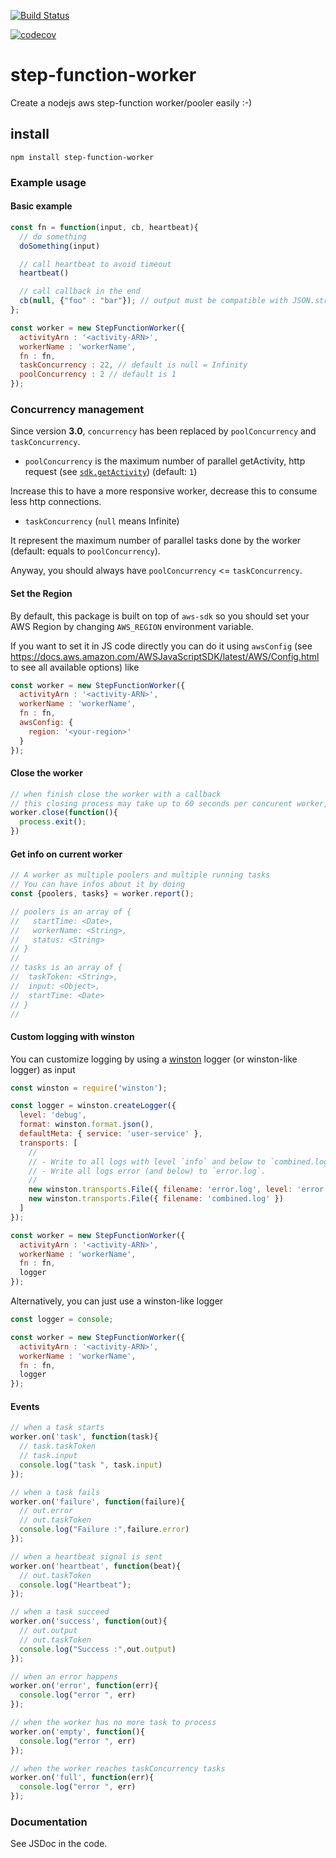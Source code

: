 [![Build Status](https://travis-ci.org/piercus/step-function-worker.svg?branch=master)](https://travis-ci.org/piercus/step-function-worker)

[![codecov](https://codecov.io/gh/piercus/step-function-worker/branch/master/graph/badge.svg)](https://codecov.io/gh/piercus/step-function-worker)

# step-function-worker

Create a nodejs aws step-function worker/pooler easily :-)

## install

```
npm install step-function-worker
```

### Example usage

#### Basic example

```javascript
const fn = function(input, cb, heartbeat){
  // do something
  doSomething(input)

  // call heartbeat to avoid timeout
  heartbeat()

  // call callback in the end
  cb(null, {"foo" : "bar"}); // output must be compatible with JSON.stringify
};

const worker = new StepFunctionWorker({
  activityArn : '<activity-ARN>',
  workerName : 'workerName',
  fn : fn,
  taskConcurrency : 22, // default is null = Infinity
  poolConcurrency : 2 // default is 1
});
```

### Concurrency management

Since version **3.0**, `concurrency` has been replaced by `poolConcurrency` and `taskConcurrency`.

* `poolConcurrency` is the maximum number of parallel getActivity, http request (see [`sdk.getActivity`](https://docs.aws.amazon.com/AWSJavaScriptSDK/latest/AWS/StepFunctions.html#getActivityTask-property)) (default: `1`)

Increase this to have a more responsive worker, decrease this to consume less http connections.

* `taskConcurrency` (`null` means Infinite)

It represent the maximum number of parallel tasks done by the worker (default: equals to `poolConcurrency`).

Anyway, you should always have `poolConcurrency` <= `taskConcurrency`.

#### Set the Region

By default, this package is built on top of `aws-sdk` so you should set your AWS Region by changing `AWS_REGION` environment variable.

If you want to set it in JS code directly you can do it using `awsConfig` (see https://docs.aws.amazon.com/AWSJavaScriptSDK/latest/AWS/Config.html to see all available options) like 

```javascript
const worker = new StepFunctionWorker({
  activityArn : '<activity-ARN>',
  workerName : 'workerName',
  fn : fn,
  awsConfig: {
    region: '<your-region>'
  }
});
```

#### Close the worker

```javascript
// when finish close the worker with a callback
// this closing process may take up to 60 seconds per concurent worker, to close all connections smoothly without loosing any task
worker.close(function(){
  process.exit();
})
```

#### Get info on current worker

```javascript
// A worker as multiple poolers and multiple running tasks
// You can have infos about it by doing
const {poolers, tasks} = worker.report();

// poolers is an array of {
//   startTime: <Date>,
//   workerName: <String>,
//   status: <String>
// }
//
// tasks is an array of {
//  taskToken: <String>,
//  input: <Object>,
//  startTime: <Date>
// }
//
```

#### Custom logging with winston

You can customize logging by using a [winston](https://www.npmjs.com/package/winston) logger (or winston-like logger) as input

```javascript
const winston = require('winston');

const logger = winston.createLogger({
  level: 'debug',
  format: winston.format.json(),
  defaultMeta: { service: 'user-service' },
  transports: [
    //
    // - Write to all logs with level `info` and below to `combined.log` 
    // - Write all logs error (and below) to `error.log`.
    //
    new winston.transports.File({ filename: 'error.log', level: 'error' }),
    new winston.transports.File({ filename: 'combined.log' })
  ]
});

const worker = new StepFunctionWorker({
  activityArn : '<activity-ARN>',
  workerName : 'workerName',
  fn : fn,
  logger
});
```

Alternatively, you can just use a winston-like logger

```javascript
const logger = console;

const worker = new StepFunctionWorker({
  activityArn : '<activity-ARN>',
  workerName : 'workerName',
  fn : fn,
  logger
});
```

#### Events


```javascript
// when a task starts
worker.on('task', function(task){
  // task.taskToken
  // task.input
  console.log("task ", task.input)
});

// when a task fails
worker.on('failure', function(failure){
  // out.error
  // out.taskToken
  console.log("Failure :",failure.error)
});

// when a heartbeat signal is sent
worker.on('heartbeat', function(beat){
  // out.taskToken
  console.log("Heartbeat");
});

// when a task succeed
worker.on('success', function(out){
  // out.output
  // out.taskToken
  console.log("Success :",out.output)
});

// when an error happens
worker.on('error', function(err){
  console.log("error ", err)
});

// when the worker has no more task to process
worker.on('empty', function(){
  console.log("error ", err)
});

// when the worker reaches taskConcurrency tasks
worker.on('full', function(err){
  console.log("error ", err)
});
```

### Documentation

See JSDoc in the code.

